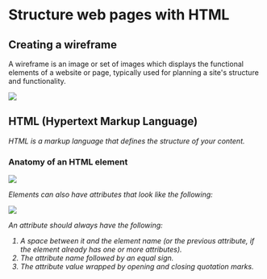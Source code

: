 <h1>Structure web pages with HTML</h1>

<h2>Creating a wireframe</h2>
<p>A wireframe is an image or set of images which displays the functional elements of a website or page, typically used for planning a site's structure and functionality.</p>

<img src="https://dpbnri2zg3lc2.cloudfront.net/en/wp-content/uploads/old-blog-uploads/versions/samuel-student-wireframe---x----972-715x---.png">

<h2>HTML (Hypertext Markup Language)</h2>
<p><i>HTML is a markup language that defines the structure of your content.</i></p>

<h3>Anatomy of an HTML element</h3>
<img src="https://developer.mozilla.org/en-US/docs/Learn/Getting_started_with_the_web/HTML_basics/grumpy-cat-small.png">

<p><i>Elements can also have attributes that look like the following:</i></p>

  <img src="https://developer.mozilla.org/en-US/docs/Learn/Getting_started_with_the_web/HTML_basics/grumpy-cat-attribute-small.png">

<p><i>An attribute should always have the following:
  <ol>
    <li>A space between it and the element name (or the previous attribute, if the element already has one or more attributes).</li>
    <li>The attribute name followed by an equal sign.</li>
    <li>The attribute value wrapped by opening and closing quotation marks.</li>
  </ol>
</i></p>
